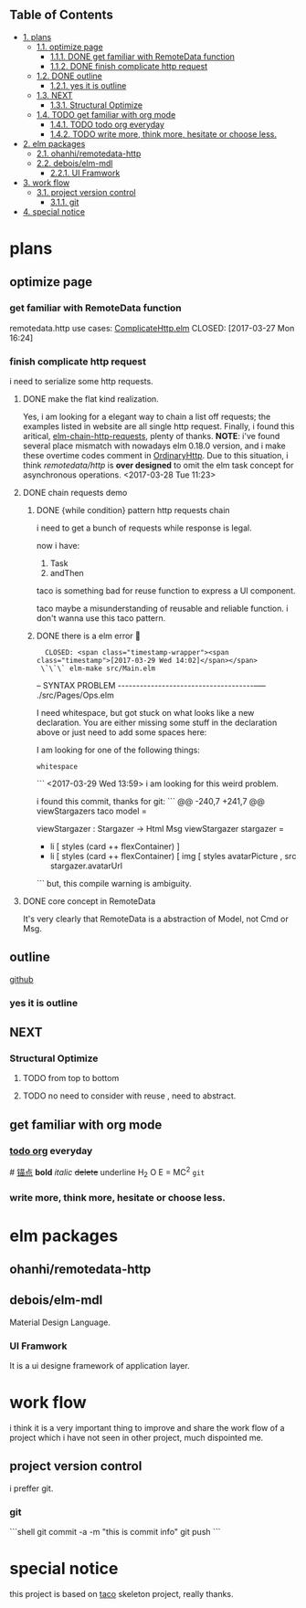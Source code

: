 <div id="table-of-contents">
<h2>Table of Contents</h2>
<div id="text-table-of-contents">
<ul>
<li><a href="#org585123e">1. plans</a>
<ul>
<li><a href="#orgd4b4116">1.1. optimize page</a>
<ul>
<li><a href="#orgb2b2d86">1.1.1. <span class="done DONE">DONE</span> get familiar with RemoteData function</a></li>
<li><a href="#orge4c2761">1.1.2. <span class="done DONE">DONE</span> finish complicate http request</a></li>
</ul>
</li>
<li><a href="#org2619d80">1.2. <span class="done DONE">DONE</span> outline</a>
<ul>
<li><a href="#orgcf9c56d">1.2.1. yes it is outline</a></li>
</ul>
</li>
<li><a href="#orge6519c1">1.3. NEXT</a>
<ul>
<li><a href="#orgfb56a08">1.3.1. Structural Optimize</a></li>
</ul>
</li>
<li><a href="#org30e97f9">1.4. <span class="todo TODO">TODO</span> get familiar with org mode</a>
<ul>
<li><a href="#org6ce9552">1.4.1. <span class="todo TODO">TODO</span> todo org everyday</a></li>
<li><a href="#orgb896560">1.4.2. <span class="todo TODO">TODO</span> write more, think more, hesitate or choose less.</a></li>
</ul>
</li>
</ul>
</li>
<li><a href="#orgc45fc28">2. elm packages</a>
<ul>
<li><a href="#orgbe463bf">2.1. ohanhi/remotedata-http</a></li>
<li><a href="#orgf09ab58">2.2. debois/elm-mdl</a>
<ul>
<li><a href="#orgedf1d26">2.2.1. UI Framwork</a></li>
</ul>
</li>
</ul>
</li>
<li><a href="#org749ed61">3. work flow</a>
<ul>
<li><a href="#orgc7dfa86">3.1. project version control</a>
<ul>
<li><a href="#org3c7254d">3.1.1. git</a></li>
</ul>
</li>
</ul>
</li>
<li><a href="#orge9fd319">4. special notice</a></li>
</ul>
</div>
</div>


<a id="org585123e"></a>

# plans


<a id="orgd4b4116"></a>

## optimize page


<a id="orgb2b2d86"></a>

### get familiar with RemoteData function

remotedata.http use cases: [ComplicateHttp.elm](../src/Try/ComplicateHttp.elm)
CLOSED: <span class="timestamp-wrapper"><span class="timestamp">[2017-03-27 Mon 16:24]</span></span>


<a id="orge4c2761"></a>

### finish complicate http request

i need to serialize some http requests.

1.  DONE make the flat kind realization.

    Yes, i am looking for a elegant way to chain a list off
    requests; the examples listed in website are all single
    http request.
    Finally, i found this aritical, [elm-chain-http-requests](https://spin.atomicobject.com/2016/10/11/elm-chain-http-requests/),
    plenty of thanks.
      **NOTE**: i've found several place mismatch with nowadays
    elm 0.18.0 version, and i make these overtime codes comment
    in [OrdinaryHttp](../src/Try/OrdinaryHttp.elm).
    Due to this situation, i think *remotedata/http* is **over designed** 
    to omit the elm task concept for asynchronous operations.
    <span class="timestamp-wrapper"><span class="timestamp">&lt;2017-03-28 Tue 11:23&gt;</span></span>

2.  DONE chain requests demo

    1.  DONE {while condition} pattern http requests chain
    
        i need to get a bunch of requests while response is legal.
        
        now i have:
        
        1.  Task
        2.  andThen
        
        taco is something bad for reuse function to
        express a UI component.
        
        taco maybe a misunderstanding of reusable and reliable function.
        i don't wanna use this taco pattern.
    
    2.  DONE there is a elm error     :bug:
    
              CLOSED: <span class="timestamp-wrapper"><span class="timestamp">[2017-03-29 Wed 14:02]</span></span>
             \`\`\` elm-make src/Main.elm
        &#x2013; SYNTAX PROBLEM -------------------------------------&#x2013;&#x2014; ./src/Pages/Ops.elm
        
        I need whitespace, but got stuck on what looks like a new declaration. You are
        either missing some stuff in the declaration above or just need to add some
        spaces here:
        
        I am looking for one of the following things:
        
            whitespace
        \`\`\`
        <span class="timestamp-wrapper"><span class="timestamp">&lt;2017-03-29 Wed 13:59&gt;</span></span>
        i am looking for this weird problem.
        
        i found this commit, thanks for git:
        \`\`\` @@ -240,7 +241,7 @@ viewStargazers taco model =
        
        viewStargazer : Stargazer -> Html Msg
        viewStargazer stargazer =
        
        -   li [ styles (card ++ flexContainer) ]
        -   li [ styles (card ++ flexContainer) 
            [ img
                [ styles avatarPicture
                , src stargazer.avatarUrl
        
        \`\`\` 
        but, this compile warning is ambiguity.

3.  DONE core concept in RemoteData

    It's very clearly that RemoteData is a abstraction of
    Model, not Cmd or Msg.


<a id="org2619d80"></a>

## outline

[github](https://github.com/Numberartificial/cibops)


<a id="orgcf9c56d"></a>

### yes it is outline


<a id="orge6519c1"></a>

## NEXT


<a id="orgfb56a08"></a>

### Structural Optimize

1.  TODO from top to bottom

2.  TODO no need to consider with reuse , need to abstract.


<a id="org30e97f9"></a>

## get familiar with org mode


<a id="org6ce9552"></a>

### [todo org](./orgman.md) everyday

\#<a id="org58f2fe9"></a>
[锚点](#org58f2fe9)
**bold**
*italic*
<del>delete</del>
<span class="underline">underline</span>
H<sub>2</sub> O
E = MC<sup>2</sup>
`git`


<a id="orgb896560"></a>

### write more, think more, hesitate or choose less.


<a id="orgc45fc28"></a>

# elm packages


<a id="orgbe463bf"></a>

## ohanhi/remotedata-http


<a id="orgf09ab58"></a>

## debois/elm-mdl

Material Design Language.


<a id="orgedf1d26"></a>

### UI Framwork

It is a ui designe framework of application layer.


<a id="org749ed61"></a>

# work flow

  i think it is a very important thing to improve and share the work
flow of a project which i have not seen in other project, much dispointed me.


<a id="orgc7dfa86"></a>

## project version control

i preffer git.


<a id="org3c7254d"></a>

### git

\`\`\`shell 
   git commit -a -m "this is commit info"
   git push
\`\`\` 


<a id="orge9fd319"></a>

# special notice

this project is based on [taco](https://github.com/ohanhi/elm-taco) skeleton project, really thanks.

